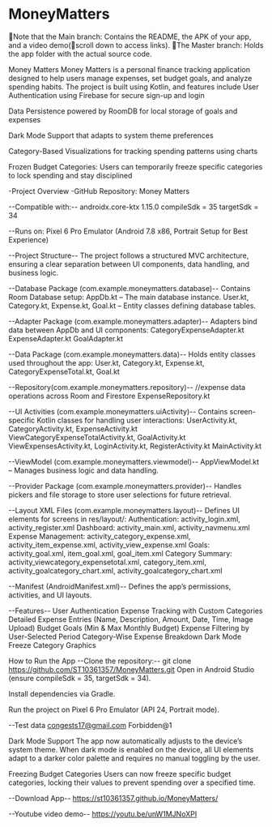 # MoneyMatters

🚨Note that the Main branch: Contains the README, the APK of your app, and a video demo(🚨scroll down to access links).
🚨The Master branch: Holds the app folder with the actual source code.


Money Matters
Money Matters is a personal finance tracking application designed to help users manage expenses, set budget goals, and analyze spending habits. The project is built using Kotlin, and features include 
User Authentication using Firebase for secure sign-up and login

Data Persistence powered by RoomDB for local storage of goals and expenses

Dark Mode Support that adapts to system theme preferences

Category-Based Visualizations for tracking spending patterns using charts

Frozen Budget Categories: Users can temporarily freeze specific categories to lock spending and stay disciplined



-Project Overview
-GitHub Repository: Money Matters

--Compatible with:--
androidx.core-ktx 1.15.0
compileSdk = 35
targetSdk = 34

--Runs on: Pixel 6 Pro Emulator (Android 7.8 x86, Portrait Setup for Best Experience)

--Project Structure--
The project follows a structured MVC architecture, ensuring a clear separation between UI components, data handling, and business logic.

--Database Package (com.example.moneymatters.database)--
Contains Room Database setup:
AppDb.kt – The main database instance.
User.kt, Category.kt, Expense.kt, Goal.kt – Entity classes defining database tables.

--Adapter Package (com.example.moneymatters.adapter)--
Adapters bind data between AppDb and UI components:
CategoryExpenseAdapter.kt
ExpenseAdapter.kt
GoalAdapter.kt

--Data Package (com.example.moneymatters.data)--
Holds entity classes used throughout the app:
User.kt, Category.kt, Expense.kt, CategoryExpenseTotal.kt, Goal.kt

--Repository(com.example.moneymatters.repository)--
//expense data operations across Room and Firestore
ExpenseRepository.kt


--UI Activities (com.example.moneymatters.uiActivity)--
Contains screen-specific Kotlin classes for handling user interactions:
UserActivity.kt, CategoryActivity.kt, ExpenseActivity.kt
ViewCategoryExpenseTotalActivity.kt, GoalActivity.kt
ViewExpensesActivity.kt, LoginActivity.kt, RegisterActivity.kt
MainActivity.kt

--ViewModel (com.example.moneymatters.viewmodel)--
AppViewModel.kt – Manages business logic and data handling.

--Provider Package (com.example.moneymatters.provider)--
Handles pickers and file storage to store user selections for future retrieval.

--Layout XML Files (com.example.moneymatters.layout)--
Defines UI elements for screens in res/layout/:
Authentication: activity_login.xml, activity_register.xml
Dashboard: activity_main.xml, activity_navmenu.xml
Expense Management: activity_category_expense.xml, activity_item_expense.xml, activity_view_expense.xml
Goals: activity_goal.xml, item_goal.xml, goal_item.xml
Category Summary: activity_viewcategory_expensetotal.xml, category_item.xml, activity_goalcategory_chart.xml, activity_goalcategory_chart.xml



--Manifest (AndroidManifest.xml)--
Defines the app’s permissions, activities, and UI layouts.

--Features--
User Authentication
Expense Tracking with Custom Categories
Detailed Expense Entries (Name, Description, Amount, Date, Time, Image Upload)
Budget Goals (Min & Max Monthly Budget)
Expense Filtering by User-Selected Period
Category-Wise Expense Breakdown
Dark Mode
Freeze Category
Graphics

How to Run the App
--Clone the repository:--
git clone https://github.com/ST10361357/MoneyMatters.git
Open in Android Studio (ensure compileSdk = 35, targetSdk = 34).

Install dependencies via Gradle.

Run the project on Pixel 6 Pro Emulator (API 24, Portrait mode).

--Test data
congests17@gmail.com
Forbidden@1

Dark Mode Support
The app now automatically adjusts to the device’s system theme. When dark mode is enabled on the device, all UI elements adapt to a darker color palette and requires no manual toggling by the user.

 Freezing Budget Categories
Users can now freeze specific budget categories, locking their values to prevent spending over a specified time.

--Download App--
https://st10361357.github.io/MoneyMatters/

--Youtube video demo--
https://youtu.be/unW1MJNoXPI
